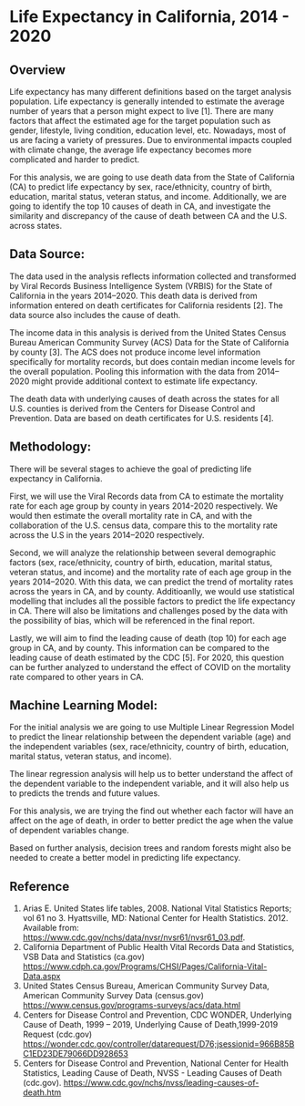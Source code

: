 # Life Expectancy in California, 2014 - 2020

## Overview 

Life expectancy has many different definitions based on the target analysis population. Life expectancy is generally intended to estimate the average number of years that a person might expect to live [1]. There are many factors that affect the estimated age for the target population such as gender, lifestyle, living condition, education level, etc. Nowadays, most of us are facing a variety of pressures. Due to environmental impacts coupled with climate change, the average life expectancy becomes more complicated and harder to predict.

For this analysis, we are going to use death data from the State of California (CA) to predict life expectancy by sex, race/ethnicity, country of birth, education, marital status, veteran status, and income. Additionally, we are going to identify the top 10 causes of death in CA, and investigate the similarity and discrepancy of the cause of death between CA and the U.S. across states.

## Data Source: 

The data used in the analysis reflects information collected and transformed by Viral Records Business Intelligence System (VRBIS) for the State of California in the years 2014–2020. This death data is derived from information entered on death certificates for California residents [2]. The data source also includes the cause of death. 

The income data in this analysis is derived from the United States Census Bureau American Community Survey (ACS) Data for the State of California by county [3]. The ACS does not produce income level information specifically for mortality records, but does contain median income levels for the overall population. Pooling this information with the data from 2014–2020 might provide additional context to estimate life expectancy. 

The death data with underlying causes of death across the states for all U.S. counties is derived from the Centers for Disease Control and Prevention. Data are based on death certificates for U.S. residents [4]. 

## Methodology:

There will be several stages to achieve the goal of predicting life expectancy in California. 

First, we will use the Viral Records data from CA to estimate the mortality rate for each age group by county in years 2014-2020 respectively. We would then estimate the overall mortality rate in CA, and with the collaboration of the U.S. census data, compare this to the mortality rate across the U.S in the years 2014–2020 respectively. 

Second, we will analyze the relationship between several demographic factors (sex, race/ethnicity, country of birth, education, marital status, veteran status, and income) and the mortality rate of each age group in the years 2014–2020. With this data, we can predict the trend of mortality rates across the years in CA, and by county. Additioanlly, we would use statistical modelling that includes all the possible factors to predict the life expectancy in CA. There will also be limitations and challenges posed by the data with the possibility of bias, which will be referenced in the final report.

Lastly, we will aim to find the leading cause of death (top 10) for each age group in CA, and by county. This information can be compared to the leading cause of death estimated by the CDC [5]. For 2020, this question can be further analyzed to understand the effect of COVID on the mortality rate compared to other years in CA. 

## Machine Learning Model:

For the initial analysis we are going to use Multiple Linear Regression Model to predict the linear relationship between the dependent variable (age) and the independent variables (sex, race/ethnicity, country of birth, education, marital status, veteran status, and income). 

The linear regression analysis will help us to better understand the affect of the dependent variable to the independent variable, and it will also help us to predicts the trends and future values. 

For this analysis, we are trying the find out whether each factor will have an affect on the age of death, in order to better predict the age when the value of dependent variables change. 

Based on further analysis, decision trees and random forests might also be needed to create a better model in predicting life expectancy. 


## Reference

1.	Arias E. United States life tables, 2008. National Vital Statistics Reports; vol 61 no 3. Hyattsville, MD: National Center for     Health Statistics. 2012. Available from: https://www.cdc.gov/nchs/data/nvsr/nvsr61/nvsr61_03.pdf.
2.	California Department of Public Health Vital Records Data and Statistics, VSB Data and Statistics (ca.gov) https://www.cdph.ca.gov/Programs/CHSI/Pages/California-Vital-Data.aspx
3.	United States Census Bureau, American Community Survey Data, American Community Survey Data (census.gov)        https://www.census.gov/programs-surveys/acs/data.html
4.	Centers for Disease Control and Prevention, CDC WONDER, Underlying Cause of Death, 1999 – 2019, Underlying Cause of Death,1999-2019 Request (cdc.gov) https://wonder.cdc.gov/controller/datarequest/D76;jsessionid=966B85BC1ED23DE79066DD928653
5.	Centers for Disease Control and Prevention, National Center for Health Statistics, Leading Cause of Death, NVSS - Leading Causes of Death (cdc.gov). https://www.cdc.gov/nchs/nvss/leading-causes-of-death.htm

